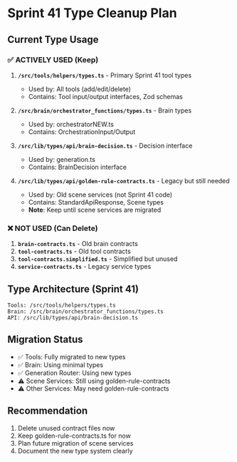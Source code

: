 # Sprint 41 Type Cleanup Plan

## Current Type Usage

### ✅ ACTIVELY USED (Keep)
1. **`/src/tools/helpers/types.ts`** - Primary Sprint 41 tool types
   - Used by: All tools (add/edit/delete)
   - Contains: Tool input/output interfaces, Zod schemas

2. **`/src/brain/orchestrator_functions/types.ts`** - Brain types
   - Used by: orchestratorNEW.ts
   - Contains: OrchestrationInput/Output

3. **`/src/lib/types/api/brain-decision.ts`** - Decision interface
   - Used by: generation.ts
   - Contains: BrainDecision interface

4. **`/src/lib/types/api/golden-rule-contracts.ts`** - Legacy but still needed
   - Used by: Old scene services (not Sprint 41 code)
   - Contains: StandardApiResponse, Scene types
   - **Note**: Keep until scene services are migrated

### ❌ NOT USED (Can Delete)
1. **`brain-contracts.ts`** - Old brain contracts
2. **`tool-contracts.ts`** - Old tool contracts  
3. **`tool-contracts.simplified.ts`** - Simplified but unused
4. **`service-contracts.ts`** - Legacy service types

## Type Architecture (Sprint 41)

```
Tools: /src/tools/helpers/types.ts
Brain: /src/brain/orchestrator_functions/types.ts  
API: /src/lib/types/api/brain-decision.ts
```

## Migration Status
- ✅ Tools: Fully migrated to new types
- ✅ Brain: Using minimal types
- ✅ Generation Router: Using new types
- ⚠️ Scene Services: Still using golden-rule-contracts
- ⚠️ Other Services: May need golden-rule-contracts

## Recommendation
1. Delete unused contract files now
2. Keep golden-rule-contracts.ts for now
3. Plan future migration of scene services
4. Document the new type system clearly